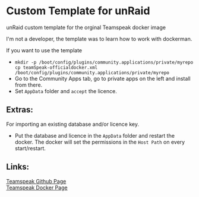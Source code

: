 # Custom Template for unRaid
unRaid custom template for the orginal Teamspeak docker image

I'm not a developer, the template was to learn how to work with dockerman.

If you want to use the template 
* ```mkdir -p /boot/config/plugins/community.applications/private/myrepo cp teamSpeak-officialdocker.xml /boot/config/plugins/community.applications/private/myrepo```<br>
* Go to the Community Apps tab, go to private apps on the left and install from there.<br>
* Set ```AppData``` folder and ```accept``` the licence.<br>

## Extras: 
For importing an existing database and/or licence key.

* Put the database and licence in the ```AppData``` folder and restart the docker. The docker will set the permissions in the ```Host Path``` on every start/restart.

## Links:
[Teamspeak Github Page](https://github.com/TeamSpeak-Systems/teamspeak-linux-docker-images)<br>
[Teamspeak Docker Page](https://hub.docker.com/_/teamspeak)
